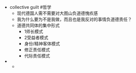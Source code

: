 - collective guilt #哲学
	- 现代德国人需不需要对大图山负道德愧疚感
	- 我为什么要为不是我做，而且也是我反对的事情负道德责任？
	- 道德共同体的集中形式
		- 1师长模式
		- 2受益者模式
		- 身份/精神客体模式
		- 修正责任模式
		- 代际责任模式
-
	-